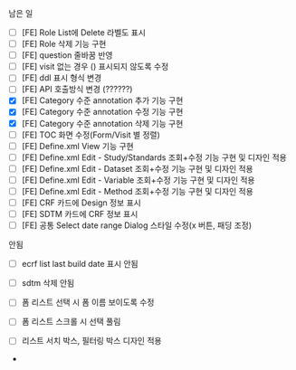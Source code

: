 남은 일
- [ ] [FE] Role List에 Delete 라벨도 표시
- [ ] [FE] Role 삭제 기능 구현
- [ ] [FE] question 줄바꿈 반영
- [ ] [FE] visit 없는 경우 () 표시되지 않도록 수정
- [ ] [FE] ddl 표시 형식 변경
- [ ] [FE] API 호출방식 변경 (??????)
- [x] [FE] Category 수준 annotation 추가 기능 구현
- [x] [FE] Category 수준 annotation 수정 기능 구현
- [x] [FE] Category 수준 annotation 삭제 기능 구현
- [ ] [FE] TOC 화면 수정(Form/Visit 별 정렬)
- [ ] [FE] Define.xml View 기능 구현
- [ ] [FE] Define.xml Edit - Study/Standards 조회+수정 기능 구현 및 디자인 적용
- [ ] [FE] Define.xml Edit - Dataset 조회+수정 기능 구현  및 디자인 적용
- [ ] [FE] Define.xml Edit - Variable 조회+수정 기능 구현  및 디자인 적용
- [ ] [FE] Define.xml Edit - Method 조회+수정 기능 구현  및 디자인 적용
- [ ] [FE] CRF 카드에 Design 정보 표시
- [ ] [FE] SDTM 카드에 CRF 정보 표시
- [ ] [FE] 공통 Select date range Dialog 스타일 수정(x 버튼, 패딩 조정)

안됨
- [ ] ecrf list last build date 표시 안됨
- [ ] sdtm 삭제 안됨

- [ ] 폼 리스트 선택 시 폼 이름 보이도록 수정
- [ ] 폼 리스트 스크롤 시 선택 풀림
- [ ] 리스트 서치 박스, 필터링 박스 디자인 적용
- 